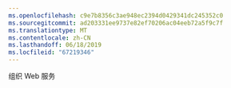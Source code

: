```yaml
---
ms.openlocfilehash: c9e7b8356c3ae948ec2394d0429341dc245352c0
ms.sourcegitcommit: ad203331ee9737e82ef70206ac04eeb72a5f9c7f
ms.translationtype: MT
ms.contentlocale: zh-CN
ms.lasthandoff: 06/18/2019
ms.locfileid: "67219346"
---
```

组织 Web 服务